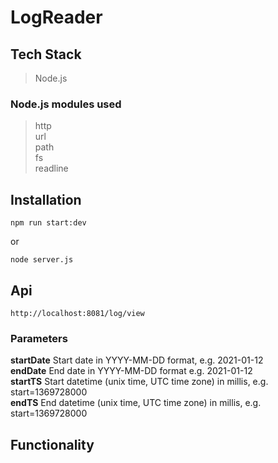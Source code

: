 # LogReader

## Tech Stack
>Node.js
### Node.js modules used
>http <br>
>url <br>
>path <br>
>fs <br>
>readline <br>

## Installation
```
npm run start:dev
```
or
```
node server.js
```

## Api
```
http://localhost:8081/log/view
```
### Parameters
**startDate**  Start date in YYYY-MM-DD format, e.g. 2021-01-12<br>
**endDate**  End date in YYYY-MM-DD format e.g. 2021-01-12<br>
**startTS** Start datetime (unix time, UTC time zone) in millis, e.g. start=1369728000<br>
**endTS** End datetime (unix time, UTC time zone) in millis, e.g. start=1369728000<br>


## Functionality
